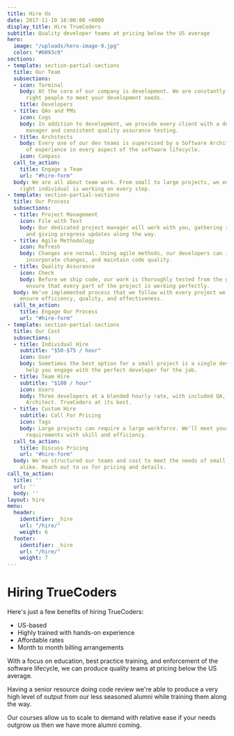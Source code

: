 ```yaml
---
title: Hire Us
date: 2017-11-10 16:00:00 +0000
display_title: Hire TrueCoders
subtitle: Quality developer teams at pricing below the US average
hero:
  image: "/uploads/hero-image-9.jpg"
  color: "#0093c9"
sections:
- template: section-partial-sections
  title: Our Team
  subsections:
  - icon: Terminal
    body: At the core of our company is development. We are constantly training the
      right people to meet your development needs.
    title: Developers
  - title: QAs and PMs
    icon: Cogs
    body: In addition to development, we provide every client with a dedicated project
      manager and consistent quality assurance testing.
  - title: Architects
    body: Every one of our dev teams is supervised by a Software Architect with years
      of experience in every aspect of the software lifecycle.
    icon: Compass
  call_to_action:
    title: Engage a Team
    url: "#hire-form"
  body: We are all about team work. From small to large projects, we ensure that the
    right individual is working on every step.
- template: section-partial-sections
  title: Our Process
  subsections:
  - title: Project Management
    icon: File with Text
    body: Our dedicated project manager will work with you, gathering requirements
      and giving progress updates along the way.
  - title: Agile Methodology
    icon: Refresh
    body: Changes are normal. Using agile methods, our developers can iterate quickly,
      incorporate changes, and maintain code quality.
  - title: Quality Assurance
    icon: Check
    body: Before we ship code, our work is thoroughly tested from the ground up to
      ensure that every part of the project is working perfectly.
  body: We've implemented process that we follow with every project we work on to
    ensure efficiency, quality, and effectiveness.
  call_to_action:
    title: Engage Our Process
    url: "#hire-form"
- template: section-partial-sections
  title: Our Cost
  subsections:
  - title: Individual Hire
    subtitle: "$50-$75 / hour"
    icon: User
    body: Sometimes the best option for a small project is a single developer. We'll
      help you engage with the perfect developer for the job.
  - title: Team Hire
    subtitle: "$180 / hour"
    icon: Users
    body: Three developers at a blended hourly rate, with included QA, PM, and a supervising
      Architect. TrueCoders at its best.
  - title: Custom Hire
    subtitle: Call For Pricing
    icon: Tags
    body: Large projects can require a large workforce. We'll meet your project's
      requirements with skill and efficiency.
  call_to_action:
    title: Discuss Pricing
    url: "#hire-form"
  body: We've structured our teams and cost to meet the needs of small and large companies
    alike. Reach out to us for pricing and details.
call_to_action:
  title: ''
  url: ''
  body: ''
layout: hire
menu:
  header:
    identifier: _hire
    url: "/hire/"
    weight: 6
  footer:
    identifier: _hire
    url: "/hire/"
    weight: 7
---
```


# Hiring TrueCoders

Here's just a few benefits of hiring TrueCoders:

* US-based
* Highly trained with hands-on experience
* Affordable rates
* Month to month billing arrangements

With a focus on education, best practice training, and enforcement of the software lifecycle,  we can produce quality teams at pricing below the US average.

Having a senior resource doing code review we're able to produce a very high level of output from our less seasoned alumni while training them along the way.

Our courses allow us to scale to demand with relative ease if your needs outgrow us then we have more alumni coming.
